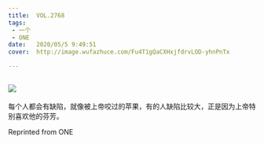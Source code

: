 ```yaml
---
title:	VOL.2768
tags:
 - 一个
 - ONE
date:	2020/05/5 9:49:51
cover:	http://image.wufazhuce.com/Fu4T1gQaCXHxjfdrvLOD-yhnPnTx

---
```

![](http://image.wufazhuce.com/Fu4T1gQaCXHxjfdrvLOD-yhnPnTx)
---

每个人都会有缺陷，就像被上帝咬过的苹果，有的人缺陷比较大，正是因为上帝特别喜欢他的芬芳。
 
Reprinted from ONE
